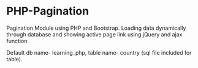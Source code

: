 # PHP-Pagination
Pagination Module using PHP and Bootstrap. Loading data dynamically through database and showing active page link using jQuery and ajax function

Default db name- learning_php,  table name- country (sql file included for table). 
